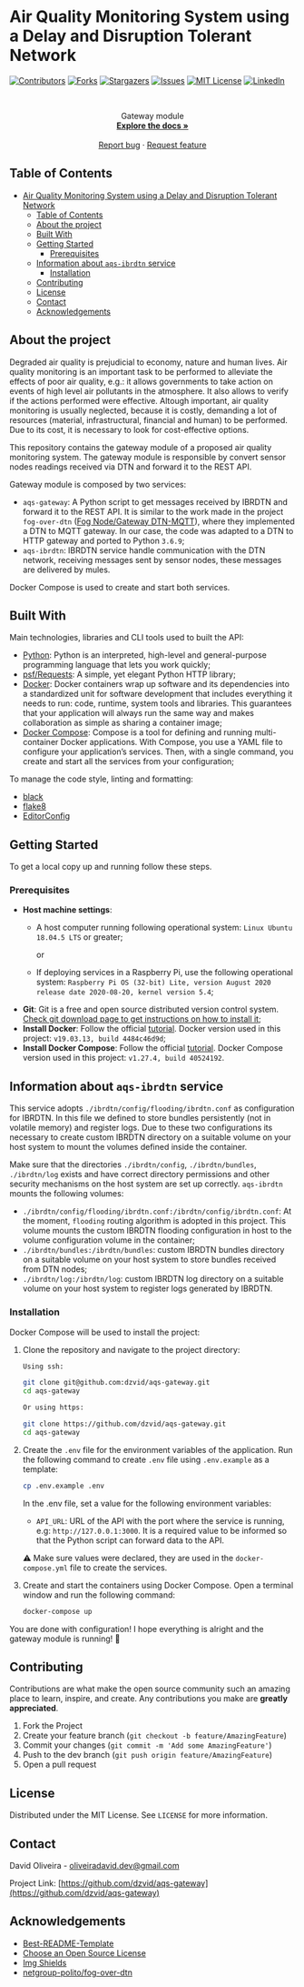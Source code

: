 # Air Quality Monitoring System using a Delay and Disruption Tolerant Network 
<!--
*** Thanks for checking out this README Template. If you have a suggestion that would
*** make this better, please fork the repo and create a pull request or simply open
*** an issue with the tag "enhancement".
*** Thanks again! Now go create something AMAZING! :D
-->

<!-- PROJECT SHIELDS -->
<!--
*** I'm using markdown "reference style" links for readability.
*** Reference links are enclosed in brackets [ ] instead of parentheses ( ).
*** See the bottom of this document for the declaration of the reference variables
*** for contributors-url, forks-url, etc. This is an optional, concise syntax you may use.
*** https://www.markdownguide.org/basic-syntax/#reference-style-links
-->

[![Contributors][contributors-shield]][contributors-url]
[![Forks][forks-shield]][forks-url]
[![Stargazers][stars-shield]][stars-url]
[![Issues][issues-shield]][issues-url]
[![MIT License][license-shield]][license-url]
[![LinkedIn][linkedin-shield]][linkedin-url]

<!-- PROJECT LOGO -->

<br />
<p align="center">
  <p align="center">
    Gateway module
    <br />
    <a href="https://github.com/dzvid/aqs-gateway"><strong>Explore the docs »</strong></a>
    <br />
    <br />
    <!-- <a href="https://tukno-aqs-gateway.herokuapp.com/">View Demo</a>
    · -->
    <a href="https://github.com/dzvid/aqs-gateway/issues">Report bug</a>
    ·
    <a href="https://github.com/dzvid/aqs-gateway/issues">Request feature</a>
  </p>
</p>

<!-- TABLE OF CONTENTS -->

## Table of Contents

- [Air Quality Monitoring System using a Delay and Disruption Tolerant Network](#air-quality-monitoring-system-using-a-delay-and-disruption-tolerant-network)
  - [Table of Contents](#table-of-contents)
  - [About the project](#about-the-project)
  - [Built With](#built-with)
  - [Getting Started](#getting-started)
    - [Prerequisites](#prerequisites)
  - [Information about `aqs-ibrdtn` service](#information-about-aqs-ibrdtn-service)
    - [Installation](#installation)
  - [Contributing](#contributing)
  - [License](#license)
  - [Contact](#contact)
  - [Acknowledgements](#acknowledgements)

<!-- ABOUT THE PROJECT -->

## About the project

Degraded air quality is prejudicial to economy, nature and human lives.  Air quality monitoring is an important task to be performed to alleviate the effects of poor air quality, e.g.: it allows governments to take action on events of high level air pollutants in the atmosphere. It also allows to verify if the actions performed were effective.
Altough important, air quality monitoring is usually neglected, because it is costly, demanding a lot of resources (material, infrastructural, financial and human) to be performed. 
Due to its cost, it is necessary to look for cost-effective options.

<!--
Degraded air quality is prejudicial to economy, nature and human lives.  Air quality monitoring is an important task to be performed to alleviate the effects of poor air quality, but it demands a lot of resources (material, infrastructural , financial and human) to be performed, so its necessary to look for cost-effective options.
Continuous air quality monitoring allows governments to take action on events of high level air pollutants in the atmosphere. It also allows to verify if the actions performed were effective. 
Open access to air monitored data is another important issue necessary to be addressed, it allows population to be aware about the current levels of pollutants and possible effects of it in their lives.
 -->
This repository contains the gateway module of a proposed air quality monitoring system. The gateway module is responsible by convert sensor nodes readings received via DTN and forward it to the REST API. 

Gateway module is composed by two services: 
- `aqs-gateway`: A Python script to get messages received by IBRDTN and forward it to the REST API. It is similar to the work made in the project `fog-over-dtn` ([Fog Node/Gateway DTN-MQTT](https://github.com/netgroup-polito/fog-over-dtn/tree/master/Fog%20Node/Gateway%20DTN-MQTT)), where they implemented a DTN to MQTT gateway. In our case, the code was adapted to a DTN to HTTP gateway and ported to Python `3.6.9`;   
- `aqs-ibrdtn`: IBRDTN service handle communication with the DTN network, receiving messages sent by sensor nodes, these messages are delivered by mules.

Docker Compose is used to create and start both services. 

## Built With

Main technologies, libraries and CLI tools used to built the API:

- [Python](https://www.python.org/): Python is an interpreted, high-level and general-purpose programming language that lets you work quickly;
- [psf/Requests](https://github.com/psf/requests): A simple, yet elegant Python HTTP library;
- [Docker](https://www.docker.com/): Docker containers wrap up software and its dependencies into a standardized unit for software development that includes everything it needs to run: code, runtime, system tools and libraries. This guarantees that your application will always run the same way and makes collaboration as simple as sharing a container image;
- [Docker Compose](https://docs.docker.com/compose/): Compose is a tool for defining and running multi-container Docker applications. With Compose, you use a YAML file to configure your application’s services. Then, with a single command, you create and start all the services from your configuration;

To manage the code style, linting and formatting:

- [black](https://github.com/eslint/eslint)
- [flake8](https://github.com/prettier/prettier)
- [EditorConfig](https://editorconfig.org/)

<!-- GETTING STARTED -->

## Getting Started

To get a local copy up and running follow these steps.

### Prerequisites
 - **Host machine settings**:
    - A host computer running following operational system: `Linux Ubuntu 18.04.5 LTS` or greater; 

      or

    - If deploying services in a Raspberry Pi, use the following operational system: `Raspberry Pi OS (32-bit) Lite, version August 2020 release date 2020-08-20, kernel version 5.4`; 
- **Git**: Git is a free and open source distributed version control system. [Check git download page to get instructions on how to install it](https://git-scm.com/download/linux);
- **Install Docker**: Follow the official [tutorial](https://docs.docker.com/install/). Docker version used in this project: `v19.03.13, build 4484c46d9d`;
- **Install Docker Compose**: Follow the official [tutorial](https://docs.docker.com/compose/). Docker Compose version used in this project: `v1.27.4, build 40524192`.

## Information about `aqs-ibrdtn` service
This service adopts `./ibrdtn/config/flooding/ibrdtn.conf` as configuration for IBRDTN. In this file we defined to store bundles persistently (not in volatile memory) and register logs. Due to these two configurations its necessary to create custom IBRDTN directory on a suitable volume on your host system to mount the volumes defined inside the container.

Make sure that the directories `./ibrdtn/config`, `./ibrdtn/bundles`, `./ibrdtn/log` exists and have correct directory permissions and other security mechanisms on the host system are set up correctly. `aqs-ibrdtn` mounts the following volumes: 
  - `./ibrdtn/config/flooding/ibrdtn.conf:/ibrdtn/config/ibrdtn.conf`: At the moment, `flooding` routing algorithm is adopted in this project. This volume mounts the custom IBRDTN flooding configuration in host to the volume configuration volume in the container;
  - `./ibrdtn/bundles:/ibrdtn/bundles`: custom IBRDTN bundles directory on a suitable volume on your host system to store bundles received from DTN nodes;
  - `./ibrdtn/log:/ibrdtn/log`: custom IBRDTN log directory on a suitable volume on your host system to register logs generated by IBRDTN.
 
### Installation

Docker Compose will be used to install the project:

1. Clone the repository and navigate to the project directory:

   ```sh
   Using ssh:

   git clone git@github.com:dzvid/aqs-gateway.git
   cd aqs-gateway

   Or using https:

   git clone https://github.com/dzvid/aqs-gateway.git
   cd aqs-gateway
   ```

2. Create the `.env` file for the environment variables of the application. Run the following command to create `.env` file using `.env.example` as a template:
    ```sh
    cp .env.example .env
    ```

    In the .env file, set a value for the following environment variables:
   - `API_URL`: URL of the API with the port where the service is running, e.g: `http://127.0.0.1:3000`. It is a required value to be informed so that the Python script can forward data to the API.

   :warning: Make sure values were declared, they are used in the `docker-compose.yml` file to create the services.

3. Create and start the containers using Docker Compose. Open a terminal window and run the following command:

   ```sh
   docker-compose up
   ```

You are done with configuration! I hope everything is alright and the gateway module is running! :tada:

<!-- USAGE EXAMPLES -->

<!-- ## Usage

Use this space to show useful examples of how a project can be used. Additional screenshots, code examples and demos work well in this space. You may also link to more resources.

_For more examples, please refer to the [Documentation](https://example.com)_ -->

<!-- ROADMAP -->

<!-- ## Roadmap

See the [open issues](https://github.com/dzvid/aqs-gateway/issues) for a list of proposed features (and known issues). -->

<!-- CONTRIBUTING -->

## Contributing

Contributions are what make the open source community such an amazing place to learn, inspire, and create. Any contributions you make are **greatly appreciated**.

1. Fork the Project
2. Create your feature branch (`git checkout -b feature/AmazingFeature`)
3. Commit your changes (`git commit -m 'Add some AmazingFeature'`)
4. Push to the dev branch (`git push origin feature/AmazingFeature`)
5. Open a pull request

<!-- LICENSE -->

## License

Distributed under the MIT License. See `LICENSE` for more information.

<!-- CONTACT -->

## Contact

David Oliveira - oliveiradavid.dev@gmail.com

Project Link: [https://github.com/dzvid/aqs-gateway](https://github.com/dzvid/aqs-gateway)

<!-- ACKNOWLEDGEMENTS -->

## Acknowledgements

- [Best-README-Template](https://github.com/othneildrew/Best-README-Template)
- [Choose an Open Source License](https://choosealicense.com)
- [Img Shields](https://shields.io)
- [netgroup-polito/fog-over-dtn](https://github.com/netgroup-polito/fog-over-dtn)

<!-- MARKDOWN LINKS & IMAGES -->
<!-- https://www.markdownguide.org/basic-syntax/#reference-style-links -->

[contributors-shield]: https://img.shields.io/github/contributors/dzvid/aqs-gateway.svg?style=flat-square
[contributors-url]: https://github.com/dzvid/aqs-gateway/graphs/contributors
[forks-shield]: https://img.shields.io/github/forks/dzvid/aqs-gateway.svg?style=flat-square
[forks-url]: https://github.com/dzvid/aqs-gateway/network/members
[stars-shield]: https://img.shields.io/github/stars/dzvid/aqs-gateway.svg?style=flat-square
[stars-url]: https://github.com/dzvid/aqs-gateway/stargazers
[issues-shield]: https://img.shields.io/github/issues/dzvid/aqs-gateway.svg?style=flat-square
[issues-url]: https://github.com/dzvid/aqs-gateway/issues
[license-shield]: https://img.shields.io/github/license/dzvid/aqs-gateway.svg?style=flat-square
[license-url]: https://github.com/dzvid/aqs-gateway/blob/master/LICENSE.txt
[linkedin-shield]: https://img.shields.io/badge/-LinkedIn-black.svg?style=flat-square&logo=linkedin&colorB=555
[linkedin-url]: https://linkedin.com/in/dzvid
